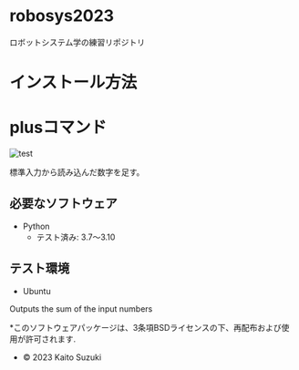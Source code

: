 # robosys2023
ロボットシステム学の練習リポジトリ
# インストール方法
# plusコマンド
![test](https://github.com/Namashikate/robosys2023/actions/workflows/test.yml/badge.svg)

標準入力から読み込んだ数字を足す。

## 必要なソフトウェア
* Python
  * テスト済み: 3.7～3.10

## テスト環境
* Ubuntu

Outputs the sum of the input numbers

*このソフトウェアパッケージは、3条項BSDライセンスの下、再配布および使用が許可されます.
* © 2023 Kaito Suzuki

